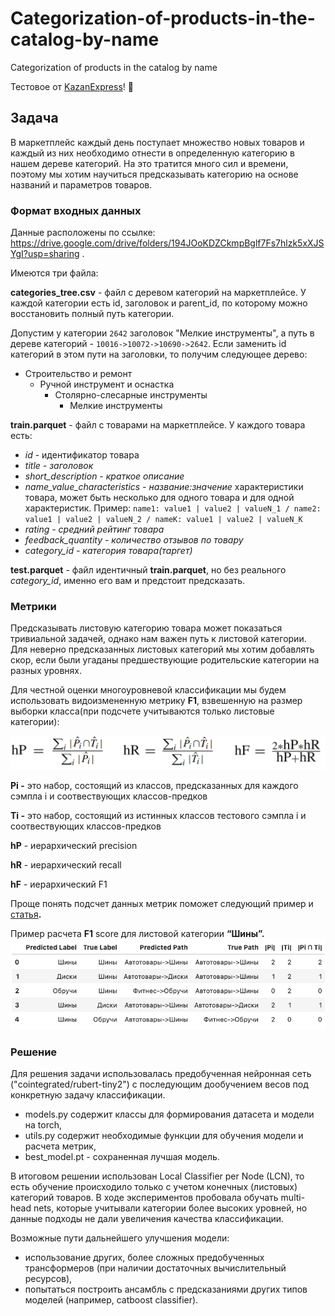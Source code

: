 # Categorization-of-products-in-the-catalog-by-name
Categorization of products in the catalog by name

 Тестовое от [KazanExpress](https://kazanexpress.ru/)! 🛒

## Задача

В маркетплейс каждый день поступает множество новых товаров и каждый из них необходимо отнести в определенную категорию в нашем дереве категорий. На это тратится много сил и времени, поэтому мы хотим научиться предсказывать категорию на основе названий и параметров товаров. 

### **Формат входных данных**

Данные расположены по ссылке: https://drive.google.com/drive/folders/194JOoKDZCkmpBglf7Fs7hlzk5xXJSYgI?usp=sharing .

Имеются три файла: 

**categories_tree.csv** - файл с деревом категорий на маркетплейсе. У каждой категории есть id, заголовок и parent_id, по которому можно восстановить полный путь категории.

Допустим у категории `2642` заголовок "Мелкие инструменты", а путь в дереве категорий - `10016->10072->10690->2642`. Если заменить id категорий в этом пути на заголовки, то получим следующее дерево:

- Строительство и ремонт
    - Ручной инструмент и оснастка
        - Столярно-слесарные инструменты
            - Мелкие инструменты

**train.parquet** - файл с товарами на маркетплейсе. 
У каждого товара есть:

- *id* - идентификатор товара
- *title - заголовок*
- *short_description - краткое описание*
- *name_value_characteristics - название:значение* характеристики товара, может быть несколько для одного товара и для одной характеристик. Пример: `name1: value1 | value2 | valueN_1 / name2: value1 | value2 | valueN_2 / nameK: value1 | value2 | valueN_K`
- *rating - средний рейтинг товара*
- *feedback_quantity - количество отзывов по товару*
- *category_id - категория товара(таргет)*

**test.parquet** - файл идентичный **train.parquet**, но без реального *category_id*, именно его вам и предстоит предсказать.


### Метрики

Предсказывать листовую категорию товара может показаться тривиальной задачей, однако нам важен путь к листовой категории. Для неверно предсказанных листовых категорий мы хотим добавлять скор, если были угаданы предшествующие родительские категории на разных уровнях.

Для честной оценки многоуровневой классификации мы будем использовать видоизмененную метрику **F1**, взвешенную на размер выборки класса(при подсчете учитываются только листовые категории):

![Untitled](https://github.com/Irinas5555/Categorization-of-products-in-the-catalog-by-name/blob/main/Untitled.png)

**Pi -** это набор, состоящий из классов, предсказанных для каждого сэмпла i и соотвествующих классов-предков

**Ti -** это набор, состоящий из истинных классов тестового сэмпла i и соотвествующих классов-предков

**hP** - иерархический precision

**hR** - иерархический recall

**hF** - иерархический F1 

Проще понять подсчет данных метрик поможет следующий пример и [статья](https://www.cs.kent.ac.uk/people/staff/aaf/pub_papers.dir/DMKD-J-2010-Silla.pdf)**.**

Пример расчета **F1** score для листовой категории **“Шины”.**
![Untitled](https://github.com/Irinas5555/Categorization-of-products-in-the-catalog-by-name/blob/main/Screenshot_2022-04-08_at_12.05.04.png)

### Решение

Для решения задачи использовалась предобученная нейронная сеть ("cointegrated/rubert-tiny2") с последующим дообучением весов под конкретную задачу классификации. 
- models.py содержит классы для формирования датасета и модели на torch,
- utils.py содержит необходимые функции для обучения модели и расчета метрик,
- best_model.pt - сохраненная лучшая модель.

В итоговом решении использован Local Classifier per Node (LCN), то есть  обучение происходило только с учетом конечных (листовых) категорий товаров.
В ходе экспериментов пробовала обучать multi-head nets, которые учитывали категории более высоких уровней, но данные подходы не дали увеличения качества классификации.

Возможные пути дальнейшего улучшения модели:
 - использование других, более сложных предобученных трансформеров (при наличии достаточных вычислительный ресурсов),
 - попытаться построить ансамбль с предсказаниями других типов моделей (например, catboost classifier).
